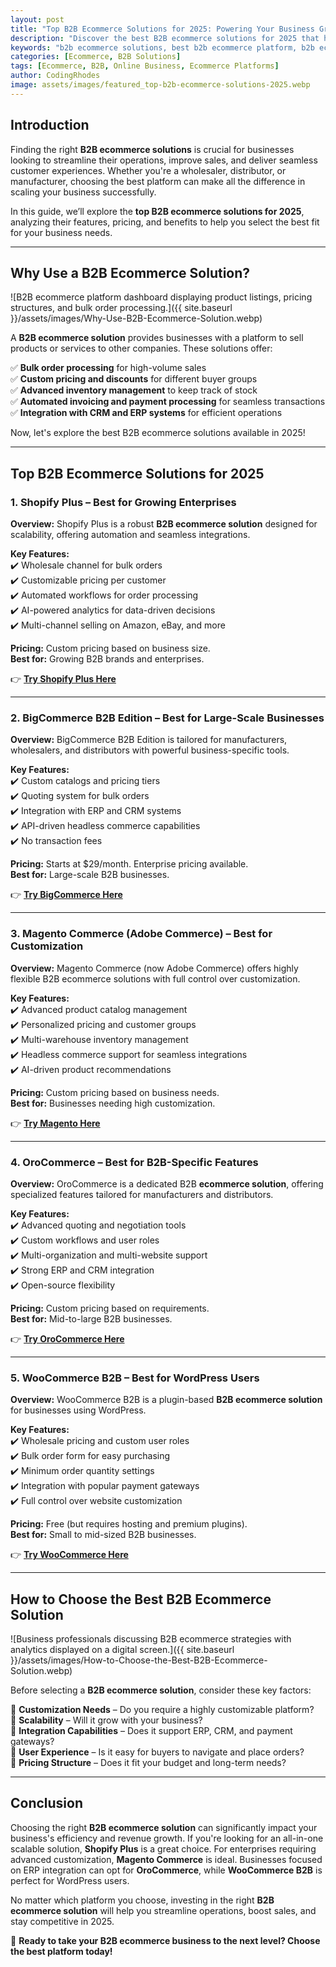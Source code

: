 ```yaml
---
layout: post
title: "Top B2B Ecommerce Solutions for 2025: Powering Your Business Growth"
description: "Discover the best B2B ecommerce solutions for 2025 that help businesses streamline operations, boost sales, and enhance customer experiences. Compare features, pricing, and benefits to choose the right platform."
keywords: "b2b ecommerce solutions, best b2b ecommerce platform, b2b ecommerce software, business ecommerce solutions, b2b online store platforms"
categories: [Ecommerce, B2B Solutions]
tags: [Ecommerce, B2B, Online Business, Ecommerce Platforms]
author: CodingRhodes
image: assets/images/featured_top-b2b-ecommerce-solutions-2025.webp
---
```


## Introduction

Finding the right **B2B ecommerce solutions** is crucial for businesses looking to streamline their operations, improve sales, and deliver seamless customer experiences. Whether you're a wholesaler, distributor, or manufacturer, choosing the best platform can make all the difference in scaling your business successfully.

In this guide, we’ll explore the **top B2B ecommerce solutions for 2025**, analyzing their features, pricing, and benefits to help you select the best fit for your business needs.

---

## Why Use a B2B Ecommerce Solution?

![B2B ecommerce platform dashboard displaying product listings, pricing structures, and bulk order processing.]({{ site.baseurl }}/assets/images/Why-Use-B2B-Ecommerce-Solution.webp)


A **B2B ecommerce solution** provides businesses with a platform to sell products or services to other companies. These solutions offer:

✅ **Bulk order processing** for high-volume sales  
✅ **Custom pricing and discounts** for different buyer groups  
✅ **Advanced inventory management** to keep track of stock  
✅ **Automated invoicing and payment processing** for seamless transactions  
✅ **Integration with CRM and ERP systems** for efficient operations  

Now, let's explore the best B2B ecommerce solutions available in 2025!

---

## Top B2B Ecommerce Solutions for 2025

### 1. **Shopify Plus** – Best for Growing Enterprises

**Overview:** Shopify Plus is a robust **B2B ecommerce solution** designed for scalability, offering automation and seamless integrations.

**Key Features:**  
✔️ Wholesale channel for bulk orders  
✔️ Customizable pricing per customer  
✔️ Automated workflows for order processing  
✔️ AI-powered analytics for data-driven decisions  
✔️ Multi-channel selling on Amazon, eBay, and more  

**Pricing:** Custom pricing based on business size.  
**Best for:** Growing B2B brands and enterprises.  

👉 **[Try Shopify Plus Here](https://www.shopify.com/plus)**

---

### 2. **BigCommerce B2B Edition** – Best for Large-Scale Businesses

**Overview:** BigCommerce B2B Edition is tailored for manufacturers, wholesalers, and distributors with powerful business-specific tools.

**Key Features:**  
✔️ Custom catalogs and pricing tiers  
✔️ Quoting system for bulk orders  
✔️ Integration with ERP and CRM systems  
✔️ API-driven headless commerce capabilities  
✔️ No transaction fees  

**Pricing:** Starts at $29/month. Enterprise pricing available.  
**Best for:** Large-scale B2B businesses.  

👉 **[Try BigCommerce Here](https://www.bigcommerce.com/)**

---

### 3. **Magento Commerce (Adobe Commerce)** – Best for Customization

**Overview:** Magento Commerce (now Adobe Commerce) offers highly flexible B2B ecommerce solutions with full control over customization.

**Key Features:**  
✔️ Advanced product catalog management  
✔️ Personalized pricing and customer groups  
✔️ Multi-warehouse inventory management  
✔️ Headless commerce support for seamless integrations  
✔️ AI-driven product recommendations  

**Pricing:** Custom pricing based on business needs.  
**Best for:** Businesses needing high customization.  

👉 **[Try Magento Here](https://business.adobe.com/products/magento/magento-commerce.html)**

---

### 4. **OroCommerce** – Best for B2B-Specific Features

**Overview:** OroCommerce is a dedicated B2B **ecommerce solution**, offering specialized features tailored for manufacturers and distributors.

**Key Features:**  
✔️ Advanced quoting and negotiation tools  
✔️ Custom workflows and user roles  
✔️ Multi-organization and multi-website support  
✔️ Strong ERP and CRM integration  
✔️ Open-source flexibility  

**Pricing:** Custom pricing based on requirements.  
**Best for:** Mid-to-large B2B businesses.  

👉 **[Try OroCommerce Here](https://oroinc.com/b2b-ecommerce/)**

---

### 5. **WooCommerce B2B** – Best for WordPress Users

**Overview:** WooCommerce B2B is a plugin-based **B2B ecommerce solution** for businesses using WordPress.

**Key Features:**  
✔️ Wholesale pricing and custom user roles  
✔️ Bulk order form for easy purchasing  
✔️ Minimum order quantity settings  
✔️ Integration with popular payment gateways  
✔️ Full control over website customization  

**Pricing:** Free (but requires hosting and premium plugins).  
**Best for:** Small to mid-sized B2B businesses.  

👉 **[Try WooCommerce Here](https://woocommerce.com/products/b2b-for-woocommerce/)**

---

## How to Choose the Best B2B Ecommerce Solution

![Business professionals discussing B2B ecommerce strategies with analytics displayed on a digital screen.]({{ site.baseurl }}/assets/images/How-to-Choose-the-Best-B2B-Ecommerce-Solution.webp)

Before selecting a **B2B ecommerce solution**, consider these key factors:

🔹 **Customization Needs** – Do you require a highly customizable platform?  
🔹 **Scalability** – Will it grow with your business?  
🔹 **Integration Capabilities** – Does it support ERP, CRM, and payment gateways?  
🔹 **User Experience** – Is it easy for buyers to navigate and place orders?  
🔹 **Pricing Structure** – Does it fit your budget and long-term needs?  

---

## Conclusion

Choosing the right **B2B ecommerce solution** can significantly impact your business's efficiency and revenue growth. If you're looking for an all-in-one scalable solution, **Shopify Plus** is a great choice. For enterprises requiring advanced customization, **Magento Commerce** is ideal. Businesses focused on ERP integration can opt for **OroCommerce**, while **WooCommerce B2B** is perfect for WordPress users.

No matter which platform you choose, investing in the right **B2B ecommerce solution** will help you streamline operations, boost sales, and stay competitive in 2025.

🚀 **Ready to take your B2B ecommerce business to the next level? Choose the best platform today!**

